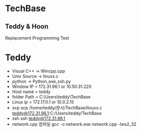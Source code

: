 # TechBase

## Teddy & Hoon

Replacement Programming Test

# Teddy 
- Visual C++ -> Wincpp.cpp
- Unix Source -> linuxs.c
- python -> Python_exe_ssh.py
- Window IP = 172.31.96.1 or 10.50.31.220
- Host name = teddy
- folder Path = C:\Users\teddy\TechBase
- Linux ip = 172.17.0.1 or 10.0.2.15
- scp 
scp /home/teddy/문서/TechBase/linuxs.c teddy@172.31.96.1:C:/Users/teddy/TechBase
- ssh
ssh teddy@172.31.96.1
- network.cpp 컴파일
gcc -o network.exe network.cpp -lws2_32



